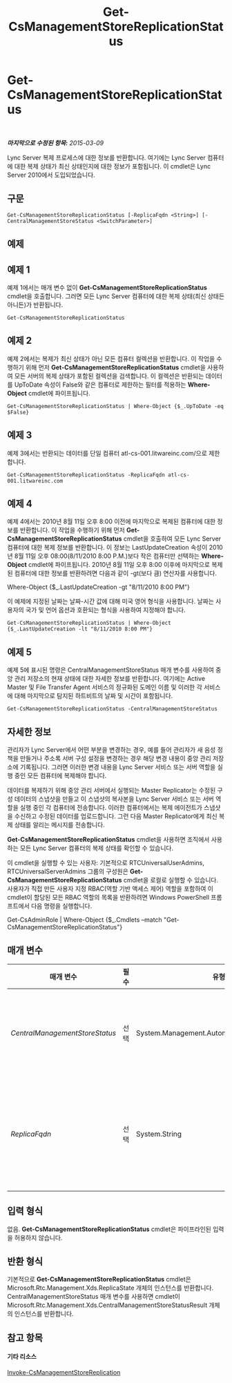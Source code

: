 ﻿---
title: Get-CsManagementStoreReplicationStatus
TOCTitle: Get-CsManagementStoreReplicationStatus
ms:assetid: ea7162d6-d1e5-4301-b162-38da4e422293
ms:mtpsurl: https://technet.microsoft.com/ko-kr/library/Gg399052(v=OCS.15)
ms:contentKeyID: 49305413
ms.date: 08/24/2015
mtps_version: v=OCS.15
ms.translationtype: HT
---

# Get-CsManagementStoreReplicationStatus

 

_**마지막으로 수정된 항목:** 2015-03-09_

Lync Server 복제 프로세스에 대한 정보를 반환합니다. 여기에는 Lync Server 컴퓨터에 대한 복제 상태가 최신 상태인지에 대한 정보가 포함됩니다. 이 cmdlet은 Lync Server 2010에서 도입되었습니다.

## 구문

    Get-CsManagementStoreReplicationStatus [-ReplicaFqdn <String>] [-CentralManagementStoreStatus <SwitchParameter>]

## 예제

## 예제 1

예제 1에서는 매개 변수 없이 **Get-CsManagementStoreReplicationStatus** cmdlet을 호출합니다. 그러면 모든 Lync Server 컴퓨터에 대한 복제 상태(최신 상태든 아니든)가 반환됩니다.

    Get-CsManagementStoreReplicationStatus

## 예제 2

예제 2에서는 복제가 최신 상태가 아닌 모든 컴퓨터 컬렉션을 반환합니다. 이 작업을 수행하기 위해 먼저 **Get-CsManagementStoreReplicationStatus** cmdlet을 사용하여 모든 서버의 복제 상태가 포함된 컬렉션을 검색합니다. 이 컬렉션은 반환되는 데이터를 UpToDate 속성이 False와 같은 컴퓨터로 제한하는 필터를 적용하는 **Where-Object** cmdlet에 파이프됩니다.

    Get-CsManagementStoreReplicationStatus | Where-Object {$_.UpToDate -eq $False}

## 예제 3

예제 3에서는 반환되는 데이터를 단일 컴퓨터 atl-cs-001.litwareinc.com/으로 제한합니다.

    Get-CsManagementStoreReplicationStatus -ReplicaFqdn atl-cs-001.litwareinc.com

## 예제 4

예제 4에서는 2010년 8월 11일 오후 8:00 이전에 마지막으로 복제된 컴퓨터에 대한 정보를 반환합니다. 이 작업을 수행하기 위해 먼저 **Get-CsManagementStoreReplicationStatus** cmdlet을 호출하여 모든 Lync Server 컴퓨터에 대한 복제 정보를 반환합니다. 이 정보는 LastUpdateCreation 속성이 2010년 8월 11일 오후 08:00(8/11/2010 8:00 P.M.)보다 작은 컴퓨터만 선택하는 **Where-Object** cmdlet에 파이프됩니다. 2010년 8월 11일 오후 8:00 이후에 마지막으로 복제된 컴퓨터에 대한 정보를 반환하려면 다음과 같이 -gt(보다 큼) 연산자를 사용합니다.

Where-Object {$\_.LastUpdateCreation -gt "8/11/2010 8:00 PM"}

이 예제에 지정된 날짜는 날짜-시간 값에 대해 미국 영어 형식을 사용합니다. 날짜는 사용자의 국가 및 언어 옵션과 호환되는 형식을 사용하여 지정해야 합니다.

    Get-CsManagementStoreReplicationStatus | Where-Object {$_.LastUpdateCreation -lt "8/11/2010 8:00 PM"}

## 예제 5

예제 5에 표시된 명령은 CentralManagementStoreStatus 매개 변수를 사용하여 중앙 관리 저장소의 현재 상태에 대한 자세한 정보를 반환합니다. 여기에는 Active Master 및 File Transfer Agent 서비스의 정규화된 도메인 이름 및 이러한 각 서비스에 대해 마지막으로 탐지된 하트비트의 날짜 및 시간이 포함됩니다.

    Get-CsManagementStoreReplicationStatus -CentralManagementStoreStatus

## 자세한 정보

관리자가 Lync Server에서 어떤 부분을 변경하는 경우, 예를 들어 관리자가 새 음성 정책을 만들거나 주소록 서버 구성 설정을 변경하는 경우 해당 변경 내용이 중앙 관리 저장소에 기록됩니다. 그러면 이러한 변경 내용을 Lync Server 서비스 또는 서버 역할을 실행 중인 모든 컴퓨터에 복제해야 합니다.

데이터를 복제하기 위해 중앙 관리 서버에서 실행되는 Master Replicator는 수정된 구성 데이터의 스냅샷을 만들고 이 스냅샷의 복사본을 Lync Server 서비스 또는 서버 역할을 실행 중인 각 컴퓨터에 전송합니다. 이러한 컴퓨터에서는 복제 에이전트가 스냅샷을 수신하고 수정된 데이터를 업로드합니다. 그런 다음 Master Replicator에게 최신 복제 상태를 알리는 메시지를 전송합니다.

**Get-CsManagementStoreReplicationStatus** cmdlet을 사용하면 조직에서 사용하는 모든 Lync Server 컴퓨터의 복제 상태를 확인할 수 있습니다.

이 cmdlet을 실행할 수 있는 사용자: 기본적으로 RTCUniversalUserAdmins, RTCUniversalServerAdmins 그룹의 구성원은 **Get-CsManagementStoreReplicationStatus** cmdlet을 로컬로 실행할 수 있습니다. 사용자가 직접 만든 사용자 지정 RBAC(역할 기반 액세스 제어) 역할을 포함하여 이 cmdlet이 할당된 모든 RBAC 역할의 목록을 반환하려면 Windows PowerShell 프롬프트에서 다음 명령을 실행합니다.

Get-CsAdminRole | Where-Object {$\_.Cmdlets –match "Get-CsManagementStoreReplicationStatus"}

## 매개 변수


<table>
<colgroup>
<col style="width: 25%" />
<col style="width: 25%" />
<col style="width: 25%" />
<col style="width: 25%" />
</colgroup>
<thead>
<tr class="header">
<th>매개 변수</th>
<th>필수</th>
<th>유형</th>
<th>설명</th>
</tr>
</thead>
<tbody>
<tr class="odd">
<td><p><em>CentralManagementStoreStatus</em></p></td>
<td><p>선택</p></td>
<td><p>System.Management.Automation.SwitchParameter</p></td>
<td><p>활성 복제본 및 삭제된 복제본 목록과 Active Master 및 File Transfer Agent 서비스의 위치 등 중앙 관리 저장소의 현재 상태에 대한 추가 정보를 반환합니다.</p></td>
</tr>
<tr class="even">
<td><p><em>ReplicaFqdn</em></p></td>
<td><p>선택</p></td>
<td><p>System.String</p></td>
<td><p>복제 상태를 확인할 컴퓨터의 FQDN(정규화된 도메인 이름)입니다(예: -ReplicaFqdn &quot;atl-cs-001.litwareinc.com&quot;).</p>
<p>이 매개 변수를 포함하지 않으면 모든 Lync Server 컴퓨터의 복제 상태 정보가 반환됩니다.</p></td>
</tr>
</tbody>
</table>


## 입력 형식

없음. **Get-CsManagementStoreReplicationStatus** cmdlet은 파이프라인된 입력을 허용하지 않습니다.

## 반환 형식

기본적으로 **Get-CsManagementStoreReplicationStatus** cmdlet은 Microsoft.Rtc.Management.Xds.ReplicaState 개체의 인스턴스를 반환합니다. CentralManagementStoreStatus 매개 변수를 사용하면 cmdlet이 Microsoft.Rtc.Management.Xds.CentralManagementStoreStatusResult 개체의 인스턴스를 반환합니다.

## 참고 항목

#### 기타 리소스

[Invoke-CsManagementStoreReplication](invoke-csmanagementstorereplication.md)


